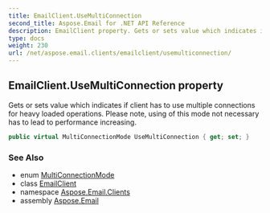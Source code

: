 ```yaml
---
title: EmailClient.UseMultiConnection
second_title: Aspose.Email for .NET API Reference
description: EmailClient property. Gets or sets value which indicates if client has to use multiple connections for heavy loaded operations. Please note using of this mode not necessary has to lead to performance increasing
type: docs
weight: 230
url: /net/aspose.email.clients/emailclient/usemulticonnection/
---
```

## EmailClient.UseMultiConnection property

Gets or sets value which indicates if client has to use multiple connections for heavy loaded operations. Please note, using of this mode not necessary has to lead to performance increasing.

```csharp
public virtual MultiConnectionMode UseMultiConnection { get; set; }
```

### See Also

* enum [MultiConnectionMode](../../multiconnectionmode/)
* class [EmailClient](../)
* namespace [Aspose.Email.Clients](../../emailclient/)
* assembly [Aspose.Email](../../../)


